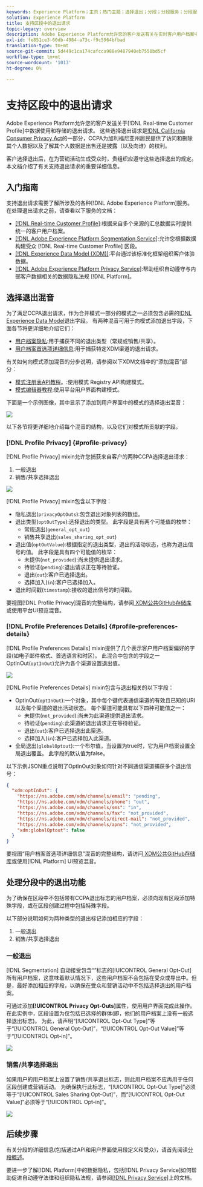 ```yaml
---
keywords: Experience Platform；主页；热门主题；选择退出；分段；分段服务；分段服务；荣誉退出；选择退出选择退出；选择退出；
solution: Experience Platform
title: 支持区段中的退出请求
topic-legacy: overview
description: Adobe Experience Platform允许您的客户发送有关在实时客户用户档案中使用和存储其数据的选择退出请求]。 这些选择退出请求是加利福尼亚消费者隐私法(CCPA)的一部分，CCPA为加州居民提供访问和删除其个人数据以及了解其个人数据是出售还是披露（以及向谁）的权利。
exl-id: fe851ce3-60db-4984-a73c-f9c5964bfbad
translation-type: tm+mt
source-git-commit: 5d449c1ca174cafcca988e9487940eb7550bd5cf
workflow-type: tm+mt
source-wordcount: '1013'
ht-degree: 0%

---
```


# 支持区段中的退出请求

Adobe Experience Platform允许您的客户发送关于[!DNL Real-time Customer Profile]中数据使用和存储的退出请求。 这些选择退出请求是[!DNL California Consumer Privacy Act](CCPA)的一部分，CCPA为加利福尼亚州居民提供了访问和删除其个人数据以及了解其个人数据是出售还是披露（以及向谁）的权利。

客户选择退出后，在为营销活动生成受众时，贵组织应遵守这些选择退出的规定。 本文档介绍了有关支持退出请求的重要详细信息。

## 入门指南

支持退出请求需要了解所涉及的各种[!DNL Adobe Experience Platform]服务。 在处理退出请求之前，请查看以下服务的文档：

- [[!DNL Real-time Customer Profile]](../profile/home.md):根据来自多个来源的汇总数据实时提供统一的客户用户档案。
- [[!DNL Adobe Experience Platform Segmentation Service]](./home.md):允许您根据数据构建受众 [!DNL Real-time Customer Profile] 区段。
- [[!DNL Experience Data Model (XDM)]](../xdm/home.md):平台通过该标准化框架组织客户体验数据。
- [[!DNL Adobe Experience Platform Privacy Service]](../privacy-service/home.md):帮助组织自动遵守与内部客户数据相关的数据隐私法规 [!DNL Platform]。

## 选择退出混音

为了满足CCPA退出请求，作为合并模式一部分的模式之一必须包含必需的[!DNL Experience Data Model](XDM)退出字段。 有两种混音可用于向模式添加退出字段，下面各节将更详细地介绍它们：

- [用户档案隐私](#profile-privacy):用于捕获不同的退出类型（常规或销售/共享）。
- [用户档案首选项详细信息](#profile-preferences-details):用于捕获特定XDM渠道的退出请求。

有关如何向模式添加混音的分步说明，请参阅以下XDM文档中的“添加混音”部分：
- [模式注册表API教程](../xdm/api/getting-started.md)。:使用模式 Registry API构建模式。
- [模式编辑器教程](../xdm/tutorials/create-schema-ui.md):使用平台用户界面构建模式。

下面是一个示例图像，其中显示了添加到用户界面中的模式的选择退出混音：

![](images/opt-outs/opt-out-mixins-user-interface.png)

以下各节将更详细地介绍每个混音的结构，以及它们对模式所贡献的字段。

### [!DNL Profile Privacy] {#profile-privacy}

[!DNL Profile Privacy] mixin允许您捕获来自客户的两种CCPA选择退出请求：

1. 一般退出
2. 销售/共享选择退出

![](images/opt-outs/profile-privacy.png)

[!DNL Profile Privacy] mixin包含以下字段：

- 隐私退出(`privacyOptOuts`):包含退出对象列表的数组。
- 退出类型(`optOutType`):选择退出的类型。 此字段是具有两个可能值的枚举：
   - 常规退出(`general_opt_out`)
   - 销售共享退出(`sales_sharing_opt_out`)
- 退出值(`optOutValue`):根据指定的退出类型，退出的活动状态，也称为退出信号的值。 此字段是具有四个可能值的枚举：
   - 未提供(`not_provided`):尚未提供退出请求。
   - 待验证(`pending`):退出请求正在等待验证。
   - 退出(`out`):客户已选择退出。
   - 选择加入(`in`):客户已选择加入。
- 退出时间戳(`timestamp`):接收的退出信号的时间戳。

要视图[!DNL Profile Privacy]混音的完整结构，请参阅[ XDM公共GitHub存储库](https://github.com/adobe/xdm/blob/master/schemas/context/profile-privacy.schema.json)或使用平台UI预览混音。

### [!DNL Profile Preferences Details] {#profile-preferences-details}

[!DNL Profile Preferences Details] mixin提供了几个表示客户用户档案偏好的字段(如电子邮件格式、首选语言和时区)。 此混合中包含的字段之一OptInOut(`optInOut`)允许为各个渠道设置退出值。

![](images/opt-outs/profile-preferences-details.png)

[!DNL Profile Preferences Details] mixin包含与退出相关的以下字段：

- OptInOut(`optInOut`):一个对象，其中每个键代表通信渠道的有效且已知的URI以及每个渠道的退出活动状态。 每个渠道可能具有以下四种可能值之一：
   - 未提供(`not_provided`):尚未为此渠道提供退出请求。
   - 待验证(`pending`):此渠道的退出请求正在等待验证。
   - 退出(`out`):客户已选择退出此渠道。
   - 选择加入(`in`):客户已选择加入此渠道。
- 全局退出(`globalOptout`):一个布尔值，当设置为true时，它为用户档案设置全局退出覆盖。 此字段的默认值为false。

以下示例JSON重点说明了OptInOut对象如何针对不同通信渠道捕获多个退出信号：

```json
{
  "xdm:optInOut": {
    "https://ns.adobe.com/xdm/channels/email": "pending",
    "https://ns.adobe.com/xdm/channels/phone": "out",
    "https://ns.adobe.com/xdm/channels/sms": "in",
    "https://ns.adobe.com/xdm/channels/fax": "not_provided",
    "https://ns.adobe.com/xdm/channels/direct-mail": "not_provided",
    "https://ns.adobe.com/xdm/channels/apns": "not_provided",
    "xdm:globalOptout": false
  }
}
```

要视图“用户档案首选项详细信息”混音的完整结构，请访问[ XDM公共GitHub存储库](https://github.com/adobe/xdm/blob/master/schemas/context/profile-preferences-details.schema.json)或使用[!DNL Platform] UI预览混音。

## 处理分段中的退出功能

为了确保在区段中不包括带有CCPA退出标志的用户档案，必须向现有区段添加特殊字段，或在区段创建过程中包括特殊字段。

以下部分说明如何为两种类型的退出标记添加相应的字段：
1. 一般退出
2. 销售/共享选择退出

### 一般退出

[!DNL Segmentation] 自动接受包含“”标志的[!UICONTROL General Opt-Out]所有用户档案，这意味着默认情况下，这些用户档案不会包括在受众或导出中。但是，最好添加相应的字段，以确保在受众和营销活动中不包括选择退出的用户档案。

可通过添加&#x200B;**[!UICONTROL Privacy Opt-Outs]**&#x200B;属性，使用用户界面完成此操作。 在此实例中，区段设置为仅包括已选择的群体(即，他们的用户档案上没有一般选择退出标志)。 为此，请声明“[!UICONTROL Opt-Out Type]”等于“[!UICONTROL General Opt-Out]”，“[!UICONTROL Opt-Out Value]”等于“[!UICONTROL Opt-in]”。

![](images/opt-outs/segment-general-opt-out.png)

### 销售/共享选择退出

如果用户的用户档案上设置了销售/共享退出标志，则此用户档案不应再用于任何区段创建或营销活动。 为确保执行此标志，“[!UICONTROL Opt-Out Type]”必须等于“[!UICONTROL Sales Sharing Opt-Out]”，而“[!UICONTROL Opt-Out Value]”必须等于“[!UICONTROL Opt-in]”。

![](images/opt-outs/segment-sales-sharing-opt-out.png)

<!-- ### Overriding default exclusions

In some instances, such as building a segment of people who have opted out, it may be necessary to override the default exclusion of opted-out profiles. This override can be done via the API or in the Segment Builder user interface. -->

## 后续步骤

有关分段的详细信息(包括通过API和用户界面使用段定义和受众)，请首先阅读[分段概述](./home.md)。

要进一步了解[!DNL Platform]中的数据隐私，包括[!DNL Privacy Service]如何帮助促进自动遵守法律和组织隐私法规，请参阅[[!DNL Privacy Service]](../privacy-service/home.md)上的文档。
